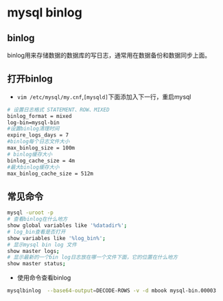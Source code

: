# mysql binlog

## binlog 

binlog用来存储数据的数据库的写日志，通常用在数据备份和数据同步上面。

## 打开binlog 

* ``vim /etc/mysql/my.cnf``,``[mysqld]``下面添加入下一行，重启mysql

```bash 
# 设置日志格式 STATEMENT、ROW、MIXED 
binlog_format = mixed
log-bin=mysql-bin
#设置binlog清理时间
expire_logs_days = 7
#binlog每个日志文件大小
max_binlog_size = 100m
# binlog缓存大小
binlog_cache_size = 4m
#最大binlog缓存大小
max_binlog_cache_size = 512m
```


## 常见命令

```bash 
mysql -uroot -p 
# 查看binlog在什么地方
show global variables like '%datadir%';
# log_bin查看是否打开
show variables like '%log_bin%';
# 显示mysql bin log 文件
show master logs;
# 显示最新的一个bin log日志放在哪一个文件下面，它的位置在什么地方
show master status;

```

* 使用命令查看binlog 

```bash 
mysqlbinlog  --base64-output=DECODE-ROWS -v -d mbook mysql-bin.00003 
```



